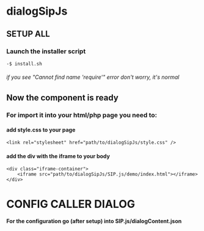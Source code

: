 # dialogSipJs

## SETUP ALL

### Launch the installer script

```
-$ install.sh
```

###### if you see "Cannot find name 'require'" error don't worry, it's normal

## Now the component is ready

### For import it into your html/php page you need to:

#### add style.css to your page
  ```<link rel="stylesheet" href="path/to/dialogSipJs/style.css" />```

#### add the div with the iframe to your body
```
<div class="iframe-container">
    <iframe src="path/to/dialogSipJs/SIP.js/demo/index.html"></iframe>
</div>
```


# CONFIG CALLER DIALOG
#### For the configuration go (after setup) into SIP.js/dialogContent.json



